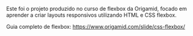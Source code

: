 Este foi o projeto produzido no curso de flexbox da Origamid, focado em aprender a criar layouts responsivos utilizando HTML e CSS flexbox.

Guia completo de flexbox: https://www.origamid.com/slide/css-flexbox/
